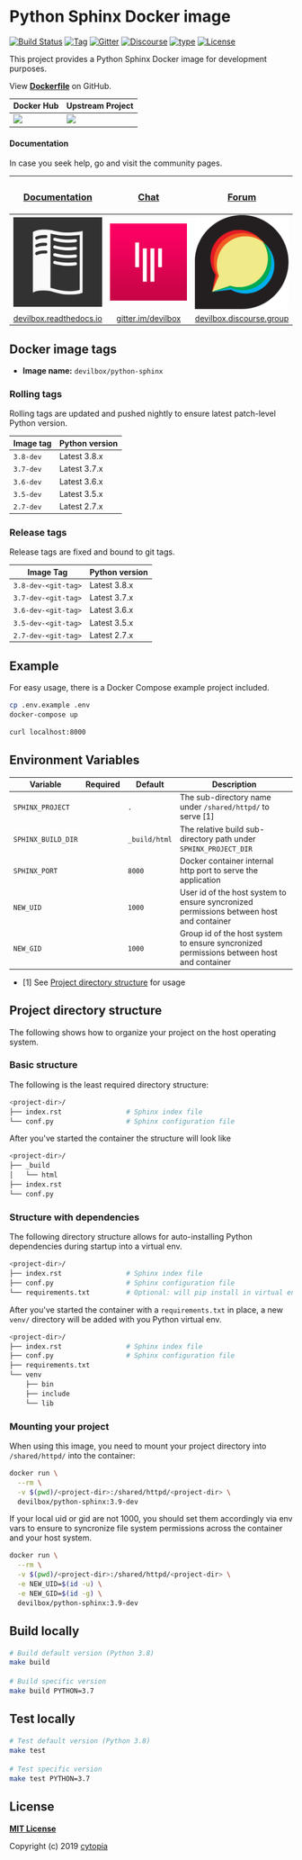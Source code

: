 # Python Sphinx Docker image

[![Build Status](https://travis-ci.com/devilbox/docker-python-sphinx.svg?branch=master)](https://travis-ci.com/devilbox/docker-python-sphinx)
[![Tag](https://img.shields.io/github/tag/devilbox/docker-python-sphinx.svg)](https://github.com/devilbox/docker-python-sphinx/releases)
[![Gitter](https://badges.gitter.im/devilbox/Lobby.svg)](https://gitter.im/devilbox/Lobby?utm_source=badge&utm_medium=badge&utm_campaign=pr-badge&utm_content=badge)
[![Discourse](https://img.shields.io/discourse/https/devilbox.discourse.group/status.svg?colorB=%234CB697)](https://devilbox.discourse.group)
[![type](https://img.shields.io/badge/type-Docker-blue.svg)](https://hub.docker.com/r/devilbox/python-sphinx)
[![License](https://img.shields.io/badge/license-MIT-%233DA639.svg)](https://opensource.org/licenses/MIT)

This project provides a Python Sphinx Docker image for development purposes.

View **[Dockerfile](https://github.com/devilbox/docker-python-sphinx/blob/master/Dockerfile)** on GitHub.


| Docker Hub | Upstream Project |
|------------|------------------|
| <a href="https://hub.docker.com/r/devilbox/python-sphinx"><img height="82px" src="http://dockeri.co/image/devilbox/python-sphinx" /></a> | <a href="https://github.com/cytopia/devilbox" ><img height="82px" src="https://raw.githubusercontent.com/devilbox/artwork/master/submissions_banner/cytopia/01/png/banner_256_trans.png" /></a> |


#### Documentation

In case you seek help, go and visit the community pages.

<table width="100%" style="width:100%; display:table;">
 <thead>
  <tr>
   <th width="33%" style="width:33%;"><h3><a target="_blank" href="https://devilbox.readthedocs.io">Documentation</a></h3></th>
   <th width="33%" style="width:33%;"><h3><a target="_blank" href="https://gitter.im/devilbox/Lobby">Chat</a></h3></th>
   <th width="33%" style="width:33%;"><h3><a target="_blank" href="https://devilbox.discourse.group">Forum</a></h3></th>
  </tr>
 </thead>
 <tbody style="vertical-align: middle; text-align: center;">
  <tr>
   <td>
    <a target="_blank" href="https://devilbox.readthedocs.io">
     <img title="Documentation" name="Documentation" src="https://raw.githubusercontent.com/cytopia/icons/master/400x400/readthedocs.png" />
    </a>
   </td>
   <td>
    <a target="_blank" href="https://gitter.im/devilbox/Lobby">
     <img title="Chat on Gitter" name="Chat on Gitter" src="https://raw.githubusercontent.com/cytopia/icons/master/400x400/gitter.png" />
    </a>
   </td>
   <td>
    <a target="_blank" href="https://devilbox.discourse.group">
     <img title="Devilbox Forums" name="Forum" src="https://raw.githubusercontent.com/cytopia/icons/master/400x400/discourse.png" />
    </a>
   </td>
  </tr>
  <tr>
  <td><a target="_blank" href="https://devilbox.readthedocs.io">devilbox.readthedocs.io</a></td>
  <td><a target="_blank" href="https://gitter.im/devilbox/Lobby">gitter.im/devilbox</a></td>
  <td><a target="_blank" href="https://devilbox.discourse.group">devilbox.discourse.group</a></td>
  </tr>
 </tbody>
</table>


## Docker image tags

* **Image name:** `devilbox/python-sphinx`

### Rolling tags

Rolling tags are updated and pushed nightly to ensure latest patch-level Python version.

| Image tag | Python version |
|-----------|----------------|
| `3.8-dev` | Latest 3.8.x   |
| `3.7-dev` | Latest 3.7.x   |
| `3.6-dev` | Latest 3.6.x   |
| `3.5-dev` | Latest 3.5.x   |
| `2.7-dev` | Latest 2.7.x   |


### Release tags

Release tags are fixed and bound to git tags.

| Image Tag           | Python version |
|---------------------|----------------|
| `3.8-dev-<git-tag>` | Latest 3.8.x   |
| `3.7-dev-<git-tag>` | Latest 3.7.x   |
| `3.6-dev-<git-tag>` | Latest 3.6.x   |
| `3.5-dev-<git-tag>` | Latest 3.5.x   |
| `2.7-dev-<git-tag>` | Latest 2.7.x   |


## Example

For easy usage, there is a Docker Compose example project included.
```bash
cp .env.example .env
docker-compose up
```
```bash
curl localhost:8000
```


## Environment Variables

| Variable           | Required | Default       | Description |
|--------------------|----------|---------------|-------------|
| `SPHINX_PROJECT`   |          | `.`           | The sub-directory name under `/shared/httpd/` to serve [1] |
| `SPHINX_BUILD_DIR` |          | `_build/html` | The relative build sub-directory path under `SPHINX_PROJECT_DIR` |
| `SPHINX_PORT`      |          | `8000`        | Docker container internal http port to serve the application |
| `NEW_UID`          |          | `1000`        | User id of the host system to ensure syncronized permissions between host and container |
| `NEW_GID`          |          | `1000`        | Group id of the host system to ensure syncronized permissions between host and container |


* [1] See [Project directory structure](#project-directory-structure) for usage


## Project directory structure

The following shows how to organize your project on the host operating system.

### Basic structure

The following is the least required directory structure:
```bash
<project-dir>/
├── index.rst                # Sphinx index file
└── conf.py                  # Sphinx configuration file
```

After you've started the container the structure will look like
```bash
<project-dir>/
├── _build
│   └── html
├── index.rst
└── conf.py
```

### Structure with dependencies

The following directory structure allows for auto-installing Python dependencies during startup into a virtual env.
```bash
<project-dir>/
├── index.rst                # Sphinx index file
├── conf.py                  # Sphinx configuration file
└── requirements.txt         # Optional: will pip install in virtual env
```

After you've started the container with a `requirements.txt` in place, a new `venv/` directory will be added with you Python virtual env.
```bash
<project-dir>/
├── index.rst                # Sphinx index file
├── conf.py                  # Sphinx configuration file
├── requirements.txt
└── venv
    ├── bin
    ├── include
    └── lib
```

### Mounting your project

When using this image, you need to mount your project directory into `/shared/httpd/` into the container:
```bash
docker run \
  --rm \
  -v $(pwd)/<project-dir>:/shared/httpd/<project-dir> \
  devilbox/python-sphinx:3.9-dev
```

If your local uid or gid are not 1000, you should set them accordingly via env vars to ensure to syncronize file system permissions across the container and your host system.
```bash
docker run \
  --rm \
  -v $(pwd)/<project-dir>:/shared/httpd/<project-dir> \
  -e NEW_UID=$(id -u) \
  -e NEW_GID=$(id -g) \
  devilbox/python-sphinx:3.9-dev
```


## Build locally
```bash
# Build default version (Python 3.8)
make build

# Build specific version
make build PYTHON=3.7
```


## Test locally
```bash
# Test default version (Python 3.8)
make test

# Test specific version
make test PYTHON=3.7
```


## License

**[MIT License](LICENSE)**

Copyright (c) 2019 [cytopia](https://github.com/cytopia)
